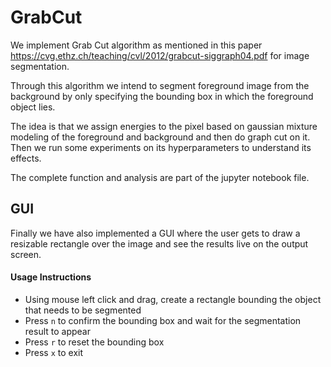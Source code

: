 # GrabCut

We implement Grab Cut algorithm as mentioned in this paper https://cvg.ethz.ch/teaching/cvl/2012/grabcut-siggraph04.pdf for image segmentation.

Through this algorithm we intend to segment foreground image from the background by only specifying the bounding box in which the foreground object lies.

The idea is that we assign energies to the pixel based on gaussian mixture modeling of the foreground and background and then do graph cut on it. Then we run some experiments on its hyperparameters to understand its effects.

The complete function and analysis are part of the jupyter notebook file.

## GUI

Finally we have also implemented a GUI where the user gets to draw a resizable rectangle over the image and see the results live on the output screen.

#### Usage Instructions

 - Using mouse left click and drag, create a rectangle bounding the object that needs to be segmented
 - Press `n` to confirm the bounding box and wait for the segmentation result to appear
 - Press `r` to reset the bounding box
 - Press `x` to exit